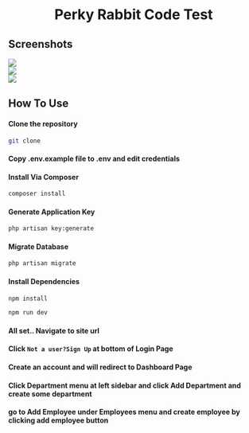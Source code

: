 <h1 align="center">Perky Rabbit Code Test</h1>

## Screenshots

<div class="row">
  <div class="column">
    <img src="public/images/parky.png">
  </div>
  <div class="column">
    <img src="public/images/parkyR.png">
  </div>
</div>
<div class="row">
  <div class="column">
    <img src="public/images/dashboard.png">
  </div>
</div>

## How To Use

#### Clone the repository

```bash
git clone
```

#### Copy .env.example file to .env and edit credentials

#### Install Via Composer

```bash
composer install
```

#### Generate Application Key

```bash
php artisan key:generate
```

#### Migrate Database

```bash
php artisan migrate
```

#### Install Dependencies

```bash
npm install

npm run dev
```

#### All set.. Navigate to site url 
#### Click `Not a user?Sign Up` at bottom of Login Page
#### Create an account and will redirect to Dashboard Page
#### Click Department menu at left sidebar and click Add Department and create some department
#### go to Add Employee under Employees menu and create employee by clicking add employee button


